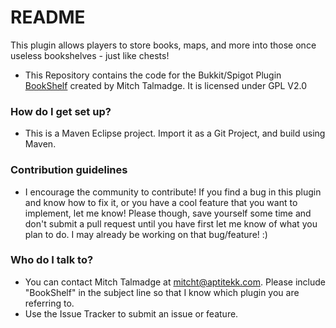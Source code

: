 # README #

This plugin allows players to store books, maps, and more into those once useless bookshelves - just like chests!

* This Repository contains the code for the Bukkit/Spigot Plugin [BookShelf](http://dev.bukkit.org/bukkit-plugins/bookshelf/) created by Mitch Talmadge. It is licensed under GPL V2.0

### How do I get set up? ###

* This is a Maven Eclipse project. Import it as a Git Project, and build using Maven.

### Contribution guidelines ###

* I encourage the community to contribute! If you find a bug in this plugin and know how to fix it, or you have a cool feature that you want to implement, let me know! Please though, save yourself some time and don't submit a pull request until you have first let me know of what you plan to do. I may already be working on that bug/feature! :)

### Who do I talk to? ###

* You can contact Mitch Talmadge at mitcht@aptitekk.com. Please include "BookShelf" in the subject line so that I know which plugin you are referring to.
* Use the Issue Tracker to submit an issue or feature.
